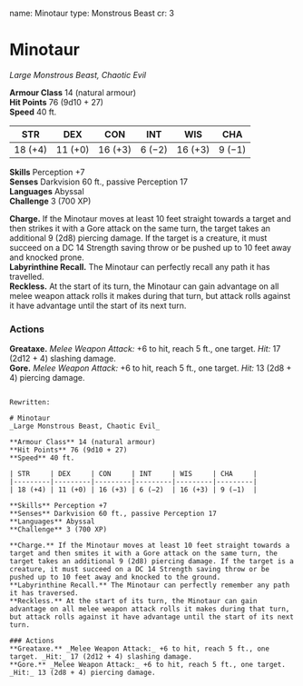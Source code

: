 name: Minotaur
type: Monstrous Beast
cr: 3

# Minotaur 
_Large Monstrous Beast, Chaotic Evil_

**Armour Class** 14 (natural armour)    
**Hit Points** 76 (9d10 + 27)    
**Speed** 40 ft. 

| STR     | DEX     | CON     | INT     | WIS     | CHA     |
|---------|---------|---------|---------|---------|---------|
| 18 (+4) | 11 (+0) | 16 (+3) | 6 (−2)  | 16 (+3) | 9 (−1)  |

**Skills** Perception +7    
**Senses** Darkvision 60 ft., passive Perception 17    
**Languages** Abyssal    
**Challenge** 3 (700 XP) 

**Charge.** If the Minotaur moves at least 10 feet straight towards a target and then strikes it with a Gore attack on the same turn, the target takes an additional 9 (2d8) piercing damage. If the target is a creature, it must succeed on a DC 14 Strength saving throw or be pushed up to 10 feet away and knocked prone.    
**Labyrinthine Recall.** The Minotaur can perfectly recall any path it has travelled.    
**Reckless.** At the start of its turn, the Minotaur can gain advantage on all melee weapon attack rolls it makes during that turn, but attack rolls against it have advantage until the start of its next turn. 

### Actions 
**Greataxe.** _Melee Weapon Attack:_ +6 to hit, reach 5 ft., one target. _Hit:_ 17 (2d12 + 4) slashing damage.    
**Gore.** _Melee Weapon Attack:_ +6 to hit, reach 5 ft., one target. _Hit:_ 13 (2d8 + 4) piercing damage.
```

Rewritten:

# Minotaur 
_Large Monstrous Beast, Chaotic Evil_

**Armour Class** 14 (natural armour)    
**Hit Points** 76 (9d10 + 27)    
**Speed** 40 ft. 

| STR     | DEX     | CON     | INT     | WIS     | CHA     |
|---------|---------|---------|---------|---------|---------|
| 18 (+4) | 11 (+0) | 16 (+3) | 6 (−2)  | 16 (+3) | 9 (−1)  |

**Skills** Perception +7    
**Senses** Darkvision 60 ft., passive Perception 17    
**Languages** Abyssal    
**Challenge** 3 (700 XP) 

**Charge.** If the Minotaur moves at least 10 feet straight towards a target and then smites it with a Gore attack on the same turn, the target takes an additional 9 (2d8) piercing damage. If the target is a creature, it must succeed on a DC 14 Strength saving throw or be pushed up to 10 feet away and knocked to the ground.    
**Labyrinthine Recall.** The Minotaur can perfectly remember any path it has traversed.    
**Reckless.** At the start of its turn, the Minotaur can gain advantage on all melee weapon attack rolls it makes during that turn, but attack rolls against it have advantage until the start of its next turn. 

### Actions 
**Greataxe.** _Melee Weapon Attack:_ +6 to hit, reach 5 ft., one target. _Hit:_ 17 (2d12 + 4) slashing damage.    
**Gore.** _Melee Weapon Attack:_ +6 to hit, reach 5 ft., one target. _Hit:_ 13 (2d8 + 4) piercing damage.